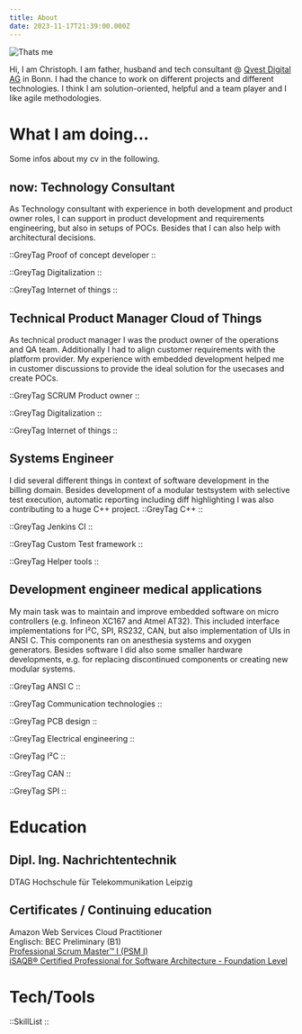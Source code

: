 ```yaml
---
title: About
date: 2023-11-17T21:39:00.000Z
---
```


![Thats me](/img/sw.png)

Hi, I am Christoph. I am father, husband and tech consultant @ [Qvest Digital AG](https://www.qvest-digital.com) in Bonn. I had the chance to work on different projects and different technologies. I think I am solution-oriented, helpful and a team player and I like agile methodologies.

# What I am doing...

Some infos about my cv in the following.

## now: Technology Consultant

As Technology consultant with experience in both development and product owner roles, I can support in product development and requirements engineering, but also in setups of POCs. Besides that I can also help with architectural decisions.

::GreyTag
Proof of concept developer
::

::GreyTag
Digitalization
::

::GreyTag
Internet of things
::

## Technical Product Manager Cloud of Things

As technical product manager I was the product owner of the operations and QA team. Additionally I had to align customer requirements with the platform provider. My experience with embedded development helped me in customer discussions to provide the ideal solution for the usecases and create POCs.

::GreyTag
SCRUM Product owner
::

::GreyTag
Digitalization
::

::GreyTag
Internet of things
::

## Systems Engineer

I did several different things in context of software development in the billing domain. Besides development of a modular testsystem with selective test execution, automatic reporting including diff highlighting I was also contributing to a huge C++ project.
::GreyTag
C++
::

::GreyTag
Jenkins CI
::

::GreyTag
Custom Test framework
::

::GreyTag
Helper tools
:: 

## Development engineer medical applications

My main task was to maintain and improve embedded software on micro controllers (e.g. Infineon XC167 and Atmel AT32). This included interface implementations for I²C, SPI, RS232, CAN, but also implementation of UIs in ANSI C. This components ran on anesthesia systems and oxygen generators. Besides software I did also some smaller hardware developments, e.g. for replacing discontinued components or creating new modular systems.

::GreyTag
ANSI C
::

::GreyTag
Communication technologies
::

::GreyTag
PCB design
::

::GreyTag
Electrical engineering
::

::GreyTag
I²C
::

::GreyTag
CAN
::

::GreyTag
SPI
::

# Education

## Dipl. Ing. Nachrichtentechnik

DTAG Hochschule für Telekommunikation Leipzig

## Certificates / Continuing education

Amazon Web Services Cloud Practitioner\
Englisch: BEC Preliminary (B1)\
[Professional Scrum Master™ I (PSM I)](https://www.credly.com/badges/1e7f55ab-bd72-4723-98cc-85a80d11a78c/public_url)\
[iSAQB® Certified Professional for Software Architecture - Foundation Level](https://www.certible.com/badge/99e29db7-877e-4faf-92ac-68a073f4346e/)

# Tech/Tools

::SkillList
::
